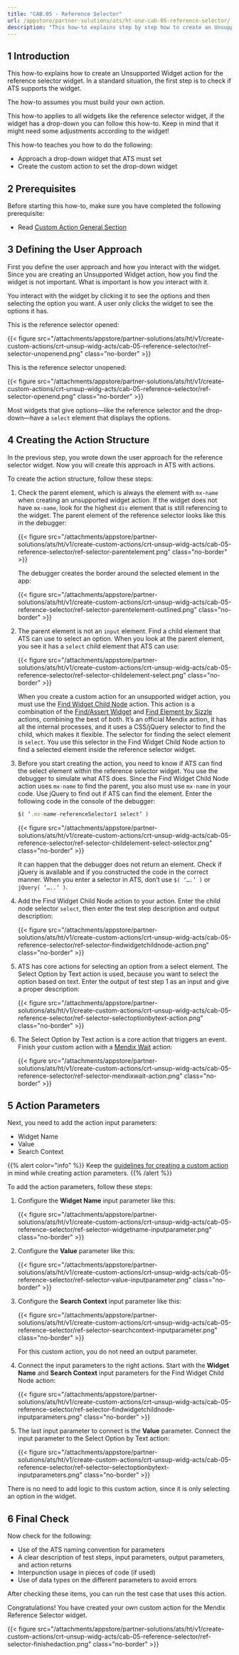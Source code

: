 ```yaml
---
title: "CAB.05 - Reference Selector"
url: /appstore/partner-solutions/ats/ht-one-cab-05-reference-selector/
description: "This how-to explains step by step how to create an Unsupported Widget action for the Mendix Reference Selector widget."
---
```


## 1 Introduction

This how-to explains how to create an Unsupported Widget action for the reference selector widget. In a standard situation, the first step is to check if ATS supports the widget. 

The how-to assumes you must build your own action.

This how-to applies to all widgets like the reference selector widget, if the widget has a drop-down you can follow this how-to. Keep in mind that it might need some adjustments according to the widget!

This how-to teaches you how to do the following:

* Approach a drop-down widget that ATS must set
* Create the custom action to set the drop-down widget

## 2 Prerequisites

Before starting this how-to, make sure you have completed the following prerequisite:
 
* Read [Custom Action General Section](/appstore/partner-solutions/ats/ht-one-custom-action-general/)

## 3 Defining the User Approach

First you define the user approach and how you interact with the widget. Since you are creating an Unsupported Widget action, how you find the widget is not important. What is important is how you interact with it.

You interact with the widget by clicking it to see the options and then selecting the option you want. A user only clicks the widget to see the options it has.

This is the reference selector opened:

{{< figure src="/attachments/appstore/partner-solutions/ats/ht/v1/create-custom-actions/crt-unsup-widg-acts/cab-05-reference-selector/ref-selector-unopenend.png" class="no-border" >}}

This is the reference selector unopened:

{{< figure src="/attachments/appstore/partner-solutions/ats/ht/v1/create-custom-actions/crt-unsup-widg-acts/cab-05-reference-selector/ref-selector-openend.png" class="no-border" >}}

Most widgets that give options—like the reference selector and the drop-down—have a `select` element that displays the options.

## 4 Creating the Action Structure

In the previous step, you wrote down the user approach for the reference selector widget. Now you will create this approach in ATS with actions.

To create the action structure, follow these steps:

1. Check the parent element, which is always the element with `mx-name` when creating an unsupported widget action. If the widget does not have `mx-name`, look for the highest `div` element that is still referencing to the widget. The parent element of the reference selector looks like this in the debugger:

    {{< figure src="/attachments/appstore/partner-solutions/ats/ht/v1/create-custom-actions/crt-unsup-widg-acts/cab-05-reference-selector/ref-selector-parentelement.png" class="no-border" >}}

    The debugger creates the border around the selected element in the app:

    {{< figure src="/attachments/appstore/partner-solutions/ats/ht/v1/create-custom-actions/crt-unsup-widg-acts/cab-05-reference-selector/ref-selector-parentelement-outlined.png" class="no-border" >}}

2. The parent element is not an `input` element. Find a child element that ATS can use to select an option. When you look at the parent element, you see it has a `select` child element that ATS can use:

    {{< figure src="/attachments/appstore/partner-solutions/ats/ht/v1/create-custom-actions/crt-unsup-widg-acts/cab-05-reference-selector/ref-selector-childelement-select.png" class="no-border" >}}

    When you create a custom action for an unsupported widget action, you must use the [Find Widget Child Node](/appstore/partner-solutions/ats/rg-one-find-widget-child-node/) action. This action is a combination of the [Find/Assert Widget](/appstore/partner-solutions/ats/rg-one-findassert-widget/) and [Find Element by Sizzle](/appstore/partner-solutions/ats/rg-one-find-element-by-sizzle/) actions, combining the best of both. It’s an official Mendix action, it has all the internal processes, and it uses a CSS/jQuery selector to find the child, which makes it flexible. The selector for finding the select element is `select`. You use this selector in the Find Widget Child Node action to find a selected element inside the reference selector widget.

3. Before you start creating the action, you need to know if ATS can find the select element within the reference selector widget. You use the debugger to simulate what ATS does. Since the Find Widget Child Node action uses `mx-name` to find the parent, you also must use `mx-name` in your code. Use jQuery to find out if ATS can find the element. Enter the following code in the console of the debugger:

    ```javascript
    $( ‘.mx-name-referenceSelector1 select’ )
    ```

    {{< figure src="/attachments/appstore/partner-solutions/ats/ht/v1/create-custom-actions/crt-unsup-widg-acts/cab-05-reference-selector/ref-selector-childelement-select-selector.png" class="no-border" >}}

    It can happen that the debugger does not return an element. Check if jQuery is available and if you constructed the code in the correct manner. When you enter a selector in ATS, don’t use `$( ‘….’ )` or `jQuery( ‘…..’ )`.

4. Add the Find Widget Child Node action to your action. Enter the child node selector `select`, then enter the test step description and output description:

    {{< figure src="/attachments/appstore/partner-solutions/ats/ht/v1/create-custom-actions/crt-unsup-widg-acts/cab-05-reference-selector/ref-selector-findwidgetchildnode-action.png" class="no-border" >}}

5. ATS has core actions for selecting an option from a select element. The Select Option by Text action is used, because you want to select the option based on text. Enter the output of test step 1 as an input and give a proper description:

    {{< figure src="/attachments/appstore/partner-solutions/ats/ht/v1/create-custom-actions/crt-unsup-widg-acts/cab-05-reference-selector/ref-selector-selectoptionbytext-action.png" class="no-border" >}}

6. The Select Option by Text action is a core action that triggers an event. Finish your custom action with a [Mendix Wait](/appstore/partner-solutions/ats/rg-one-mendix-wait/) action:

    {{< figure src="/attachments/appstore/partner-solutions/ats/ht/v1/create-custom-actions/crt-unsup-widg-acts/cab-05-reference-selector/ref-selector-mendixwait-action.png" class="no-border" >}}

## 5 Action Parameters

Next, you need to add the action input parameters:

* Widget Name
* Value
* Search Context

{{% alert color="info" %}}
Keep the [guidelines for creating a custom action](/appstore/partner-solutions/ats/ht-one-guidelines-custom-action/) in mind while creating action parameters. 
{{% /alert %}}

To add the action parameters, follow these steps:

1. Configure the **Widget Name** input parameter like this:

    {{< figure src="/attachments/appstore/partner-solutions/ats/ht/v1/create-custom-actions/crt-unsup-widg-acts/cab-05-reference-selector/ref-selector-widgetname-inputparameter.png" class="no-border" >}}

2. Configure the **Value** parameter like this:

    {{< figure src="/attachments/appstore/partner-solutions/ats/ht/v1/create-custom-actions/crt-unsup-widg-acts/cab-05-reference-selector/ref-selector-value-inputparameter.png" class="no-border" >}}

3. Configure the **Search Context** input parameter like this:

    {{< figure src="/attachments/appstore/partner-solutions/ats/ht/v1/create-custom-actions/crt-unsup-widg-acts/cab-05-reference-selector/ref-selector-searchcontext-inputparameter.png" class="no-border" >}}

    For this custom action, you do not need an output parameter.

4. Connect the input parameters to the right actions. Start with the **Widget Name** and **Search Context** input parameters for the Find Widget Child Node action:

    {{< figure src="/attachments/appstore/partner-solutions/ats/ht/v1/create-custom-actions/crt-unsup-widg-acts/cab-05-reference-selector/ref-selector-findwidgetchildnode-inputparameters.png" class="no-border" >}}

5. The last input parameter to connect is the **Value** parameter. Connect the input parameter to the Select Option by Text action:

    {{< figure src="/attachments/appstore/partner-solutions/ats/ht/v1/create-custom-actions/crt-unsup-widg-acts/cab-05-reference-selector/ref-selector-selectoptionbytext-inputparameters.png" class="no-border" >}}

There is no need to add logic to this custom action, since it is only selecting an option in the widget.

## 6 Final Check

Now check for the following:

* Use of the ATS naming convention for parameters
* A clear description of test steps, input parameters, output parameters, and action returns
* Interpunction usage in pieces of code (if used)
* Use of data types on the different parameters to avoid errors

After checking these items, you can run the test case that uses this action.

Congratulations! You have created your own custom action for the Mendix Reference Selector widget.

{{< figure src="/attachments/appstore/partner-solutions/ats/ht/v1/create-custom-actions/crt-unsup-widg-acts/cab-05-reference-selector/ref-selector-finishedaction.png" class="no-border" >}}
